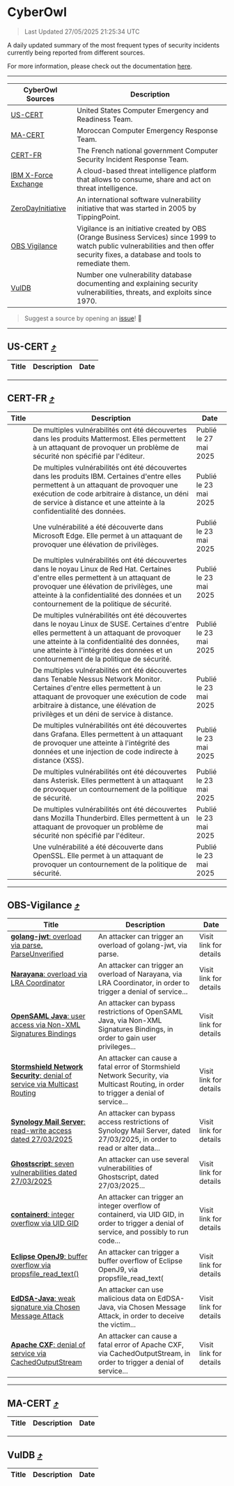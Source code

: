 
 <div id='top'></div>

# CyberOwl

 > Last Updated 27/05/2025 21:25:34 UTC
 
 A daily updated summary of the most frequent types of security incidents currently being reported from different sources.
 
 For more information, please check out the documentation [here](./docs/README.md).
 
 ---
 |CyberOwl Sources|Description|
 |---|---|
 |[US-CERT](#us-cert-arrow_heading_up)|United States Computer Emergency and Readiness Team.|
 |[MA-CERT](#ma-cert-arrow_heading_up)|Moroccan Computer Emergency Response Team.|
 |[CERT-FR](#cert-fr-arrow_heading_up)|The French national government Computer Security Incident Response Team.|
 |[IBM X-Force Exchange](#ibmcloud-arrow_heading_up)|A cloud-based threat intelligence platform that allows to consume, share and act on threat intelligence.|
 |[ZeroDayInitiative](#zerodayinitiative-arrow_heading_up)|An international software vulnerability initiative that was started in 2005 by TippingPoint.|
 |[OBS Vigilance](#obs-vigilance-arrow_heading_up)|Vigilance is an initiative created by OBS (Orange Business Services) since 1999 to watch public vulnerabilities and then offer security fixes, a database and tools to remediate them.|
 |[VulDB](#vuldb-arrow_heading_up)|Number one vulnerability database documenting and explaining security vulnerabilities, threats, and exploits since 1970.|
 
 > Suggest a source by opening an [issue](https://github.com/karimhabush/cyberowl/issues)! :raised_hands:
 ---

## US-CERT [:arrow_heading_up:](#cyberowl)

 |Title|Description|Date|
 |---|---|---|
 
 ---

## CERT-FR [:arrow_heading_up:](#cyberowl)

 |Title|Description|Date|
 |---|---|---|
 |[](https://www.cert.ssi.gouv.fr/avis/CERTFR-2025-AVI-0453/)|De multiples vulnérabilités ont été découvertes dans les produits Mattermost. Elles permettent à un attaquant de provoquer un problème de sécurité non spécifié par l'éditeur.|Publié le 27 mai 2025|
 |[](https://www.cert.ssi.gouv.fr/avis/CERTFR-2025-AVI-0452/)|De multiples vulnérabilités ont été découvertes dans les produits IBM. Certaines d'entre elles permettent à un attaquant de provoquer une exécution de code arbitraire à distance, un déni de service à distance et une atteinte à la confidentialité des données.|Publié le 23 mai 2025|
 |[](https://www.cert.ssi.gouv.fr/avis/CERTFR-2025-AVI-0451/)|Une vulnérabilité a été découverte dans Microsoft Edge. Elle permet à un attaquant de provoquer une élévation de privilèges.|Publié le 23 mai 2025|
 |[](https://www.cert.ssi.gouv.fr/avis/CERTFR-2025-AVI-0450/)|De multiples vulnérabilités ont été découvertes dans le noyau Linux de Red Hat. Certaines d'entre elles permettent à un attaquant de provoquer une élévation de privilèges, une atteinte à la confidentialité des données et un contournement de la politique de sécurité.|Publié le 23 mai 2025|
 |[](https://www.cert.ssi.gouv.fr/avis/CERTFR-2025-AVI-0449/)|De multiples vulnérabilités ont été découvertes dans le noyau Linux de SUSE. Certaines d'entre elles permettent à un attaquant de provoquer une atteinte à la confidentialité des données, une atteinte à l'intégrité des données et un contournement de la politique de sécurité.|Publié le 23 mai 2025|
 |[](https://www.cert.ssi.gouv.fr/avis/CERTFR-2025-AVI-0448/)|De multiples vulnérabilités ont été découvertes dans Tenable Nessus Network Monitor. Certaines d'entre elles permettent à un attaquant de provoquer une exécution de code arbitraire à distance, une élévation de privilèges et un déni de service à distance.|Publié le 23 mai 2025|
 |[](https://www.cert.ssi.gouv.fr/avis/CERTFR-2025-AVI-0447/)|De multiples vulnérabilités ont été découvertes dans Grafana. Elles permettent à un attaquant de provoquer une atteinte à l'intégrité des données et une injection de code indirecte à distance (XSS).|Publié le 23 mai 2025|
 |[](https://www.cert.ssi.gouv.fr/avis/CERTFR-2025-AVI-0446/)|De multiples vulnérabilités ont été découvertes dans Asterisk. Elles permettent à un attaquant de provoquer un contournement de la politique de sécurité.|Publié le 23 mai 2025|
 |[](https://www.cert.ssi.gouv.fr/avis/CERTFR-2025-AVI-0445/)|De multiples vulnérabilités ont été découvertes dans Mozilla Thunderbird. Elles permettent à un attaquant de provoquer un problème de sécurité non spécifié par l'éditeur.|Publié le 23 mai 2025|
 |[](https://www.cert.ssi.gouv.fr/avis/CERTFR-2025-AVI-0444/)|Une vulnérabilité a été découverte dans OpenSSL. Elle permet à un attaquant de provoquer un contournement de la politique de sécurité.|Publié le 23 mai 2025|
 
 ---

## OBS-Vigilance [:arrow_heading_up:](#cyberowl)

 |Title|Description|Date|
 |---|---|---|
 |[<a href="https://vigilance.fr/vulnerability/golang-jwt-overload-via-parse-ParseUnverified-46693" class="noirorange"><b>golang-jwt</b>: overload via parse.<wbr>ParseUnverified</wbr></a>](https://vigilance.fr/vulnerability/golang-jwt-overload-via-parse-ParseUnverified-46693)|An attacker can trigger an overload of golang-jwt, via parse.|Visit link for details|
 |[<a href="https://vigilance.fr/vulnerability/Narayana-overload-via-LRA-Coordinator-46692" class="noirorange"><b>Narayana</b>: overload via LRA Coordinator</a>](https://vigilance.fr/vulnerability/Narayana-overload-via-LRA-Coordinator-46692)|An attacker can trigger an overload of Narayana, via LRA Coordinator, in order to trigger a denial of service...|Visit link for details|
 |[<a href="https://vigilance.fr/vulnerability/OpenSAML-Java-user-access-via-Non-XML-Signatures-Bindings-46690" class="noirorange"><b>OpenSAML Java</b>: user access via Non-XML Signatures Bindings</a>](https://vigilance.fr/vulnerability/OpenSAML-Java-user-access-via-Non-XML-Signatures-Bindings-46690)|An attacker can bypass restrictions of OpenSAML Java, via Non-XML Signatures Bindings, in order to gain user privileges...|Visit link for details|
 |[<a href="https://vigilance.fr/vulnerability/Stormshield-Network-Security-denial-of-service-via-Multicast-Routing-46685" class="noirorange"><b>Stormshield Network Security</b>: denial of service via Multicast Routing</a>](https://vigilance.fr/vulnerability/Stormshield-Network-Security-denial-of-service-via-Multicast-Routing-46685)|An attacker can cause a fatal error of Stormshield Network Security, via Multicast Routing, in order to trigger a denial of service...|Visit link for details|
 |[<a href="https://vigilance.fr/vulnerability/Synology-Mail-Server-read-write-access-dated-27-03-2025-46684" class="noirorange"><b>Synology Mail Server</b>: read-write access dated 27/03/2025</a>](https://vigilance.fr/vulnerability/Synology-Mail-Server-read-write-access-dated-27-03-2025-46684)|An attacker can bypass access restrictions of Synology Mail Server, dated 27/03/2025, in order to read or alter data...|Visit link for details|
 |[<a href="https://vigilance.fr/vulnerability/Ghostscript-seven-vulnerabilities-dated-27-03-2025-46683" class="noirorange"><b>Ghostscript</b>: seven vulnerabilities dated 27/03/2025</a>](https://vigilance.fr/vulnerability/Ghostscript-seven-vulnerabilities-dated-27-03-2025-46683)|An attacker can use several vulnerabilities of Ghostscript, dated 27/03/2025...|Visit link for details|
 |[<a href="https://vigilance.fr/vulnerability/containerd-integer-overflow-via-UID-GID-46682" class="noirorange"><b>containerd</b>: integer overflow via UID GID</a>](https://vigilance.fr/vulnerability/containerd-integer-overflow-via-UID-GID-46682)|An attacker can trigger an integer overflow of containerd, via UID GID, in order to trigger a denial of service, and possibly to run code...|Visit link for details|
 |[<a href="https://vigilance.fr/vulnerability/Eclipse-OpenJ9-buffer-overflow-via-propsfile-read-text-47119" class="noirorange"><b>Eclipse OpenJ9</b>: buffer overflow via propsfile_read_text(<wbr>)</wbr></a>](https://vigilance.fr/vulnerability/Eclipse-OpenJ9-buffer-overflow-via-propsfile-read-text-47119)|An attacker can trigger a buffer overflow of Eclipse OpenJ9, via propsfile_read_text(|Visit link for details|
 |[<a href="https://vigilance.fr/vulnerability/EdDSA-Java-weak-signature-via-Chosen-Message-Attack-46681" class="noirorange"><b>EdDSA-Java</b>: weak signature via Chosen Message Attack</a>](https://vigilance.fr/vulnerability/EdDSA-Java-weak-signature-via-Chosen-Message-Attack-46681)|An attacker can use malicious data on EdDSA-Java, via Chosen Message Attack, in order to deceive the victim...|Visit link for details|
 |[<a href="https://vigilance.fr/vulnerability/Apache-CXF-denial-of-service-via-CachedOutputStream-46679" class="noirorange"><b>Apache CXF</b>: denial of service via CachedOutputStream</a>](https://vigilance.fr/vulnerability/Apache-CXF-denial-of-service-via-CachedOutputStream-46679)|An attacker can cause a fatal error of Apache CXF, via CachedOutputStream, in order to trigger a denial of service...|Visit link for details|
 
 ---

## MA-CERT [:arrow_heading_up:](#cyberowl)

 |Title|Description|Date|
 |---|---|---|
 
 ---

## VulDB [:arrow_heading_up:](#cyberowl)

 |Title|Description|Date|
 |---|---|---|
 